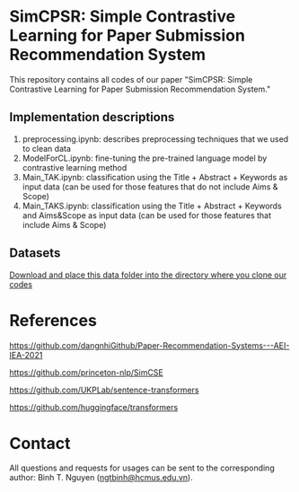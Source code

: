 # SimCPSR: Simple Contrastive Learning for Paper Submission Recommendation System
This repository contains all codes of our paper "SimCPSR: Simple Contrastive Learning for Paper Submission Recommendation System."

## Implementation descriptions
1. preprocessing.ipynb: describes preprocessing techniques that we used to clean data
2. ModelForCL.ipynb: fine-tuning the pre-trained language model by contrastive learning method
3. Main_TAK.ipynb: classification using the Title + Abstract + Keywords as input data (can be used for those features that do not include Aims & Scope)
4. Main_TAKS.ipynb: classification using the Title + Abstract + Keywords and Aims&Scope as input data (can be used for those features that include Aims & Scope)

## Datasets
[Download and place this data folder into the directory where you clone our codes](https://drive.google.com/drive/folders/18h8sm3Q7k8hOEn-9ipCn9_W4d3HNBVbO?usp=sharing)

# References
https://github.com/dangnhiGithub/Paper-Recommendation-Systems---AEI-IEA-2021

https://github.com/princeton-nlp/SimCSE

https://github.com/UKPLab/sentence-transformers

https://github.com/huggingface/transformers


# Contact
All questions and requests for usages can be sent to the corresponding author: Binh T. Nguyen (ngtbinh@hcmus.edu.vn).


